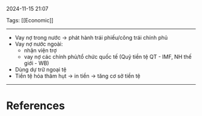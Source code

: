 2024-11-15 21:07

Tags: [[Economic]]

---

- Vay nợ trong nước -> phát hành trái phiếu/công trái chính phủ
- Vay nợ nước ngoài: 
	- nhận viện trợ
	- vay nợ các chính phủ/tổ chức quốc tế (Quỹ tiền tệ QT - IMF, NH thế giới - WB)
- Dùng dự trữ ngoại tệ
- Tiền tệ hóa thâm hụt -> in tiền -> tăng cơ sở tiền tệ

---
# References
